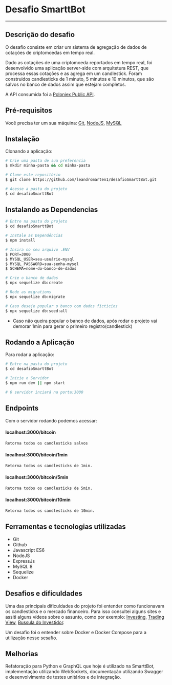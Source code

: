 # Desafio SmarttBot

---

## Descrição do desafio

O desafio consiste em criar um sistema de agregação de dados de cotações de criptomoedas em tempo real.

Dado as cotações de uma criptomoeda reportados em tempo real, foi desenvolvido uma aplicação server-side com arquitetura REST, que processa essas cotações e as agrega em um candlestick. Foram construidos candlesticks de 1 minuto, 5 minutos e 10 minutos, que são salvos no banco de dados assim que estejam completos.

A API consumida foi a [Poloniex Public API](https://docs.poloniex.com/#public-http-api-methods).

## Pré-requisitos

Você precisa ter um sua máquina:
[Git](https://git-scm.com/), [NodeJS](https://nodejs.org/en/), [MySQL](https://dev.mysql.com/)


## Instalação

Clonando a aplicação:

```bash
# Crie uma pasta de sua preferencia
$ mkdir minha-pasta && cd minha-pasta

# Clone este repositório
$ git clone https://github.com/leandromarten1/desafioSmarttBot.git

# Acesse a pasta do projeto
$ cd desafioSmarttBot

```

## Instalando as Dependencias

```bash
# Entre na pasta do projeto
$ cd desafioSmarttBot

# Instale as Dependências
$ npm install

# Insira no seu arquivo .ENV
$ PORT=3000
$ MYSQL_USER=seu-usuário-mysql
$ MYSQL_PASSWORD=sua-senha-mysql
$ SCHEMA=nome-do-banco-de-dados

# Crie o banco de dados
$ npx sequelize db:create

# Rode as migrations
$ npx sequelize db:migrate

# Caso deseje popular o banco com dados ficticios
$ npx sequelize db:seed:all
```
* Caso não queira popular o banco de dados, após rodar o projeto vai demorar 1min para gerar o primeiro registro(candlestick)

## Rodando a Aplicação

Para rodar a aplicação:

```bash
# Entre na pasta do projeto
$ cd desafioSmarttBot

# Inicie o Servidor
$ npm run dev || npm start 

# O servidor inciará na porta:3000
```

## Endpoints

Com o servidor rodando podemos acessar:

#### localhost:3000/bitcoin
```bash
Retorna todos os candlesticks salvos
```
#### localhost:3000/bitcoin/1min
```bash
Retorna todos os candlesticks de 1min.
```
#### localhost:3000/bitcoin/5min
```bash
Retorna todos os candlesticks de 5min.
```
#### localhost:3000/bitcoin/10min
```bash
Retorna todos os candlesticks de 10min.
```



## Ferramentas e tecnologias utilizadas
 - Git
 - Github
 - Javascript ES6
 - NodeJS
 - ExpressJs
 - MySQL 8
 - Sequelize
 - Docker

## Desafios e dificuldades

Uma das principais dificuldades do projeto foi entender como funcionavam os candlesticks e o mercado financeiro. Para isso consultei alguns sites e assiti alguns vídeos sobre o assunto, como por exemplo: [Investing](https://br.investing.com/crypto/bitcoin/btc-usdt), [Trading View](https://br.tradingview.com/symbols/BTCUSDT/), [Bussula do Investidor](https://www.bussoladoinvestidor.com.br/grafico-de-candlestick/).

Um desafio foi o entender sobre Docker e Docker Compose para a utilização nesse sesafio.

## Melhorias

Refatoração para Python e GraphQL que hoje é utilizado na SmarttBot, implementação utilizando WebSockets, documentação utilizando Swagger e desenvolvimento de testes unitários e de integração.